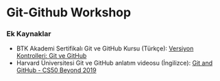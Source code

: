 # Git-Github Workshop

### Ek Kaynaklar
  - BTK Akademi Sertifikalı Git ve GitHub Kursu (Türkçe): [Versiyon Kontrolleri: Git ve GitHub](https://www.btkakademi.gov.tr/portal/course/versiyon-kontrolleri-git-ve-github-19439)
  - Harvard Üniversitesi Git ve GitHub anlatım videosu (İngilizce): [Git and GitHub - CS50 Beyond 2019](https://www.youtube.com/watch?v=eulnSXkhE7I)
